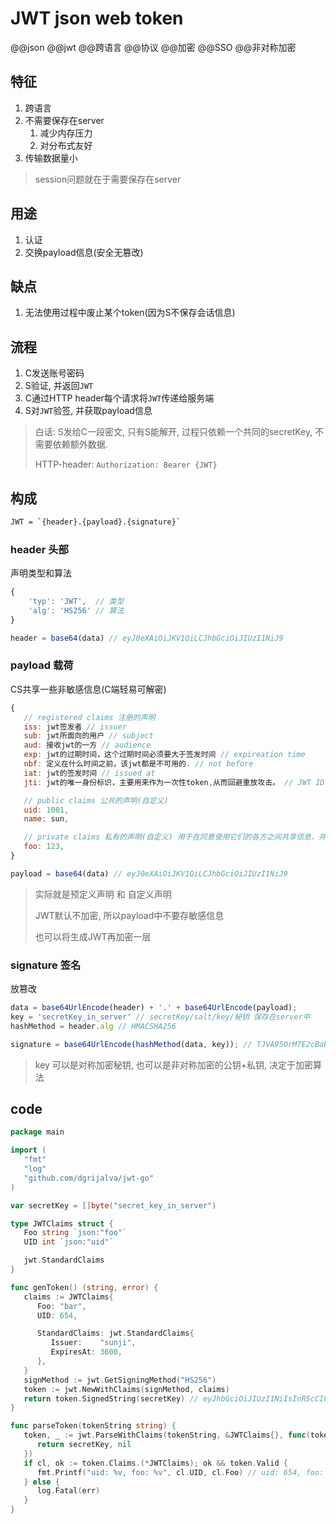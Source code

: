 # JWT json web token

@@json @@jwt @@跨语言 @@协议 @@加密 @@SSO @@非对称加密

## 特征

1. 跨语言
2. 不需要保存在server
   1. 减少内存压力
   2. 对分布式友好
3. 传输数据量小

> session问题就在于需要保存在server

## 用途

1. 认证
2. 交换payload信息(安全无篡改)

## 缺点

1. 无法使用过程中废止某个token(因为S不保存会话信息)

## 流程

1. C发送账号密码
2. S验证, 并返回`JWT`
3. C通过HTTP header每个请求将`JWT`传递给服务端
4. S对`JWT`验签, 并获取payload信息

> 白话: S发给C一段密文, 只有S能解开, 过程只依赖一个共同的secretKey, 不需要依赖额外数据.
>
> HTTP-header: `Authorization: Bearer {JWT}`  

## 构成

```bash
JWT = `{header}.{payload}.{signature}`
```

### header 头部

声明类型和算法

```js
{
    'typ': 'JWT',  // 类型
    'alg': 'HS256' // 算法
}

header = base64(data) // eyJ0eXAiOiJKV1QiLCJhbGciOiJIUzI1NiJ9
```

### payload 载荷

CS共享一些非敏感信息(C端轻易可解密)

```js
{
   // registered claims 注册的声明
   iss: jwt签发者 // issuer
   sub: jwt所面向的用户 // subject
   aud: 接收jwt的一方 // audience
   exp: jwt的过期时间，这个过期时间必须要大于签发时间 // expireation time
   nbf: 定义在什么时间之前，该jwt都是不可用的. // not before
   iat: jwt的签发时间 // issued at
   jti: jwt的唯一身份标识，主要用来作为一次性token,从而回避重放攻击。 // JWT ID

   // public claims 公共的声明(自定义)
   uid: 1001,
   name: sun,

   // private claims 私有的声明(自定义) 用于在同意使用它们的各方之间共享信息，并且不是注册的或公开的声明。
   foo: 123,
}

payload = base64(data) // eyJ0eXAiOiJKV1QiLCJhbGciOiJIUzI1NiJ9
```

> 实际就是预定义声明 和 自定义声明  
>
> JWT默认不加密, 所以payload中不要存敏感信息  
>
> 也可以将生成JWT再加密一层

### signature 签名

放篡改

```js
data = base64UrlEncode(header) + '.' + base64UrlEncode(payload);
key = 'secretKey_in_server' // secretKey/salt/key/秘钥 保存在server中
hashMethod = header.alg // HMACSHA256

signature = base64UrlEncode(hashMethod(data, key)); // TJVA95OrM7E2cBab30RMHrHDcEfxjoYZgeFONFh7HgQ
```

> key 可以是对称加密秘钥, 也可以是非对称加密的公钥+私钥, 决定于加密算法

## code

```go
package main

import (
   "fmt"
   "log"
   "github.com/dgrijalva/jwt-go"
)

var secretKey = []byte("secret_key_in_server")

type JWTClaims struct {
   Foo string `json:"foo"`
   UID int `json:"uid"`

   jwt.StandardClaims
}

func genToken() (string, error) {
   claims := JWTClaims{
      Foo: "bar",
      UID: 654,

      StandardClaims: jwt.StandardClaims{
         Issuer:    "sunji",
         ExpiresAt: 3600,
      },
   }
   signMethod := jwt.GetSigningMethod("HS256")
   token := jwt.NewWithClaims(signMethod, claims)
   return token.SignedString(secretKey) // eyJhbGciOiJIUzI1NiIsInR5cCI6IkpXVCJ9.eyJmb28iOiJiYXIiLCJ1aWQiOjY1NCwiZXhwIjozNjAwLCJpc3MiOiJzdW5qaSJ9._ckmHA0u6szAZqvij_hlJiSMP1O1fgYXxtfTEkFfp4U
}

func parseToken(tokenString string) {
   token, _ := jwt.ParseWithClaims(tokenString, &JWTClaims{}, func(token *jwt.Token) (interface{}, error) {
      return secretKey, nil
   })
   if cl, ok := token.Claims.(*JWTClaims); ok && token.Valid {
      fmt.Printf("uid: %v, foo: %v", cl.UID, cl.Foo) // uid: 654, foo: bar
   } else {
      log.Fatal(err)
   }
}

```
